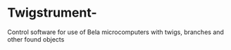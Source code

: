 # Twigstrument-
Control software for use of Bela microcomputers with twigs, branches and other found objects 
